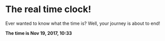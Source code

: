 # The real time clock!

Ever wanted to know what the time is? Well, your journey is about to end!

**The time is Nov 19, 2017, 10:33**
